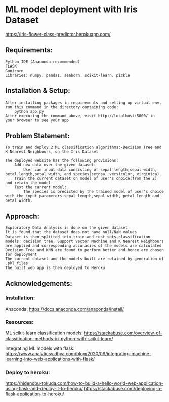 # ML model deployment with Iris Dataset

https://iris-flower-class-predictor.herokuapp.com/

## Requirements:
	Python IDE (Anaconda recommended)
	FLASK 
	Gunicorn
	Libraries: numpy, pandas, seaborn, scikit-learn, pickle

## Installation & Setup:
	After installing packages in requirements and setting up virtual env,
	run this command in the directory containing code:
		python app.py
	After executing the command above, visit http://localhost:5000/ in your browser to see your app

## Problem Statement:
	To train and deploy 2 ML classification algorithms:-Decision Tree and K Nearest Neighbours, on the Iris Dataset

	The deployed website has the following provisions:
		Add new data over the given dataset: 
			User can input data consisting of sepal length,sepal width, petal length,petal width, and species(setosa, versicolor, virginica). 
		Train the current dataset on model of user's choice(from the 2) and retain the model
		Test the current model: 
			The species is predicted by the trained model of user's choice with the input parameters:sepal length,sepal width, petal length and petal width.

## Approach:
	Exploratory Data Analysis is done on the given dataset
	It is found that the dataset does not have null/NaN values
	Dataset is then splitted into train and test sets,classification models: decision tree, Support Vector Machine and K Nearest Neighbours are applied and corresponding accuracies of the models are calculated
	Decision Tree and KNN are found to perform better and hence are chosen for deployment
	The current dataset and the models built are retained by generation of .pkl files
	The built web app is then deployed to Heroku

## Acknowledgements:
### Installation:
Anaconda: https://docs.anaconda.com/anaconda/install/

### Resources:
ML scikit-learn classification models:
https://stackabuse.com/overview-of-classification-methods-in-python-with-scikit-learn/

Integrating ML models with flask: 
https://www.analyticsvidhya.com/blog/2020/09/integrating-machine-learning-into-web-applications-with-flask/

### Deploy to heroku:
https://hidenobu-tokuda.com/how-to-build-a-hello-world-web-application-using-flask-and-deploy-it-to-heroku/
https://stackabuse.com/deploying-a-flask-application-to-heroku/
	
	
	
		

